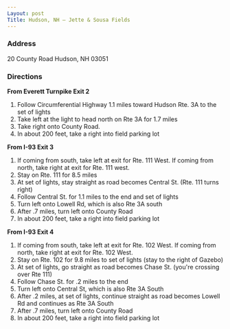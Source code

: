 ```yaml
---
Layout: post
Title: Hudson, NH – Jette & Sousa Fields
---
```

###  Address
20 County Road Hudson, NH 03051

### Directions 
**From Everett Turnpike Exit 2**
1. Follow Circumferential Highway 1.1 miles toward Hudson Rte. 3A to the set of lights 
2. Take left at the light to head north on Rte 3A for 1.7 miles 
3. Take right onto County Road. 
4. In about 200 feet, take a right into field parking lot

**From I-93 Exit 3**
1. If coming from south, take left at exit for Rte. 111 West. If coming from north, take right at exit for Rte. 111 west. 
2. Stay on Rte. 111 for 8.5 miles 
3. At set of lights, stay straight as road becomes Central St. (Rte. 111 turns right) 
4. Follow Central St. for 1.1 miles to the end and set of lights 
5. Turn left onto Lowell Rd, which is also Rte 3A south 
6. After .7 miles, turn left onto County Road
7. In about 200 feet, take a right into field parking lot

**From I-93 Exit 4**
1. If coming from south, take left at exit for Rte. 102 West. If coming from north, take right at exit for Rte. 102 West. 
2. Stay on Rte. 102 for 9.8 miles to set of lights (stay to the right of Gazebo) 
3. At set of lights, go straight as road becomes Chase St. (you're crossing over Rte 111) 
4. Follow Chase St. for .2 miles to the end 
5. Turn left onto Central St, which is also Rte 3A South 
6. After .2 miles, at set of lights, continue straight as road becomes Lowell Rd and continues as Rte 3A South 
7. After .7 miles, turn left onto County Road
8. In about 200 feet, take a right into field parking lot 
 
